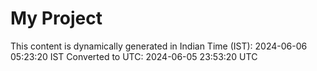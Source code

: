 # My Project

This content is dynamically generated in Indian Time (IST): 2024-06-06 05:23:20 IST
Converted to UTC: 2024-06-05 23:53:20 UTC
